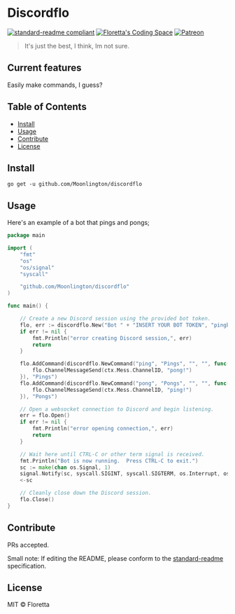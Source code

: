 # Discordflo

[![standard-readme compliant](https://img.shields.io/badge/standard--readme-OK-green.svg?style=flat-square)](https://github.com/RichardLitt/standard-readme)
[![Floretta's Coding Space](https://img.shields.io/badge/discord-Floretta's%20Coding%20Space-738bd7.svg?style=flat-square)](https://discordapp.com/invite/pPxa93F)
[![Patreon](https://img.shields.io/badge/patreon-donate!-orange.svg?style=flat-square)](https://www.patreon.com/floretta)

> It's just the best, I think, Im not sure.

## Current features

Easily make commands, I guess?

## Table of Contents

-   [Install](#install)
-   [Usage](#usage)
-   [Contribute](#contribute)
-   [License](#license)

## Install

```
go get -u github.com/Moonlington/discordflo
```

## Usage

Here's an example of a bot that pings and pongs;

```go
package main

import (
	"fmt"
	"os"
	"os/signal"
	"syscall"

	"github.com/Moonlington/discordflo"
)

func main() {

	// Create a new Discord session using the provided bot token.
	flo, err := discordflo.New("Bot " + "INSERT YOUR BOT TOKEN", "pingbot.", false)
	if err != nil {
		fmt.Println("error creating Discord session,", err)
		return
	}

	flo.AddCommand(discordflo.NewCommand("ping", "Pings", "", "", func(ctx *discordflo.Context) {
		flo.ChannelMessageSend(ctx.Mess.ChannelID, "pong!")
	}), "Pings")
	flo.AddCommand(discordflo.NewCommand("pong", "Pongs", "", "", func(ctx *discordflo.Context) {
		flo.ChannelMessageSend(ctx.Mess.ChannelID, "ping!")
	}), "Pongs")

	// Open a websocket connection to Discord and begin listening.
	err = flo.Open()
	if err != nil {
		fmt.Println("error opening connection,", err)
		return
	}

	// Wait here until CTRL-C or other term signal is received.
	fmt.Println("Bot is now running.  Press CTRL-C to exit.")
	sc := make(chan os.Signal, 1)
	signal.Notify(sc, syscall.SIGINT, syscall.SIGTERM, os.Interrupt, os.Kill)
	<-sc

	// Cleanly close down the Discord session.
	flo.Close()
}
```

## Contribute

PRs accepted.

Small note: If editing the README, please conform to the [standard-readme](https://github.com/RichardLitt/standard-readme) specification.

## License

MIT © Floretta
